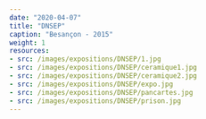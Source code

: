 ```yaml
---
date: "2020-04-07"
title: "DNSEP"
caption: "Besançon - 2015"
weight: 1
resources:
- src: /images/expositions/DNSEP/1.jpg
- src: /images/expositions/DNSEP/ceramique1.jpg
- src: /images/expositions/DNSEP/ceramique2.jpg
- src: /images/expositions/DNSEP/expo.jpg
- src: /images/expositions/DNSEP/pancartes.jpg
- src: /images/expositions/DNSEP/prison.jpg
---
```

